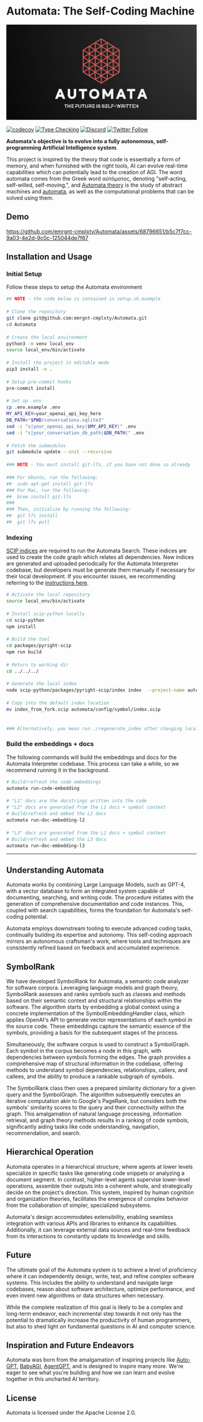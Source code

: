 # Automata: The Self-Coding Machine

![Banner](./automata_banner.png)

[![codecov](https://codecov.io/github/emrgnt-cmplxty/Automata/branch/main/graph/badge.svg?token=ZNE7RDUJQD)](https://codecov.io/github/emrgnt-cmplxty/Automata)
[![Type Checking](https://github.com/emrgnt-cmplxty/Automata/actions/workflows/check-mypy.yml/badge.svg)](https://github.com/emrgnt-cmplxty/Automata/actions/workflows/check-mypy.yml)
[![Discord](https://img.shields.io/discord/1120774652915105934?logo=discord)](https://discord.gg/j9GxfbxqAe)
[![Twitter Follow](https://img.shields.io/twitter/follow/ocolegro?style=social)](https://twitter.com/ocolegro)

**Automata's objective is to evolve into a fully autonomous, self-programming Artificial Intelligence system**.

This project is inspired by the theory that code is essentially a form of memory, and when furnished with the right tools, AI can evolve real-time capabilities which can potentially lead to the creation of AGI. The word automata comes from the Greek word αὐτόματος, denoting "self-acting, self-willed, self-moving,", and [Automata theory](https://en.wikipedia.org/wiki/Automata_theory) is the study of abstract machines and [automata](https://en.wikipedia.org/wiki/Automaton), as well as the computational problems that can be solved using them.

## Demo

https://github.com/emrgnt-cmplxty/Automata/assets/68796651/b5c7f7cc-9a03-4e2d-9c0c-125044de7f67

## Installation and Usage

### Initial Setup

Follow these steps to setup the Automata environment

```bash
## NOTE - the code below is contained in setup.sh.example

# Clone the repository
git clone git@github.com:emrgnt-cmplxty/Automata.git
cd Automata

# Create the local environment
python3 -m venv local_env
source local_env/bin/activate

# Install the project in editable mode
pip3 install -e .

# Setup pre-commit hooks
pre-commit install

# Set up .env
cp .env.example .env
MY_API_KEY=your_openai_api_key_here
DB_PATH="$PWD/conversations.sqlite3"
sed -i "s|your_openai_api_key|$MY_API_KEY|" .env
sed -i "s|your_conversation_db_path|$DB_PATH|" .env

# Fetch the submodules
git submodule update --init --recursive

### NOTE - You must install git-lfs, if you have not done so already

### For Ubuntu, run the following:
##  sudo apt-get install git-lfs
### For Mac, run the following:
##  brew install git-lfs
###
### Then, initialize by running the following:
##  git lfs install
##  git lfs pull
```

### Indexing

[SCIP indices](https://about.sourcegraph.com/blog/announcing-scip) are required to run the Automata Search. These indices are used to create the code graph which relates all dependencies. New indices are generated and uploaded periodically for the Automata Interpreter codebase, but developers must be generate them manually if necessary for their local development. If you encounter issues, we recommending referring to the [instructions here](https://github.com/sourcegraph/scip-python).

```bash
# Activate the local repository
source local_env/bin/activate

# Install scip-python locally
cd scip-python
npm install

# Build the tool
cd packages/pyright-scip
npm run build

# Return to working dir
cd ../../../

# Generate the local index
node scip-python/packages/pyright-scip/index index  --project-name automata --output index_from_fork.scip  --target-only automata

# Copy into the default index location
mv index_from_fork.scip automata/config/symbol/index.scip


### Alternatively, you mean run ./regenerate_index after changing local permissions and completing the above install.
```

### Build the embeddings + docs

The following commands will build the embeddings and docs for the Automata Interpreter codebase. This process can take a while, so we recommend running it in the background.

```bash
# Build/refresh the code embeddings
automata run-code-embedding

# "L1" docs are the docstrings written into the code
# "L2" docs are generated from the L1 docs + symbol context
# Build/refresh and embed the L2 docs
automata run-doc-embedding-l2

# "L3" docs are generated from the L2 docs + symbol context
# Build/refresh and embed the L3 docs
automata run-doc-embedding-l3
```

---

## Understanding Automata

Automata works by combining Large Language Models, such as GPT-4, with a vector database to form an integrated system capable of documenting, searching, and writing code. The procedure initiates with the generation of comprehensive documentation and code instances. This, coupled with search capabilities, forms the foundation for Automata's self-coding potential.

Automata employs downstream tooling to execute advanced coding tasks, continually building its expertise and autonomy. This self-coding approach mirrors an autonomous craftsman's work, where tools and techniques are consistently refined based on feedback and accumulated experience.

## SymbolRank

We have developed SymbolRank for Automata, a semantic code analyzer for software corpora. Leveraging language models and graph theory, SymbolRank assesses and ranks symbols such as classes and methods based on their semantic context and structural relationships within the software. The algorithm starts by embedding a global context using a concrete implementation of the SymbolEmbeddingHandler class, which applies OpenAI's API to generate vector representations of each symbol in the source code. These embeddings capture the semantic essence of the symbols, providing a basis for the subsequent stages of the process.

Simultaneously, the software corpus is used to construct a SymbolGraph. Each symbol in the corpus becomes a node in this graph, with dependencies between symbols forming the edges. The graph provides a comprehensive map of structural information in the codebase, offering methods to understand symbol dependencies, relationships, callers, and callees, and the ability to produce a rankable subgraph of symbols.

The SymbolRank class then uses a prepared similarity dictionary for a given query and the SymbolGraph. The algorithm subsequently executes an iterative computation akin to Google's PageRank, but considers both the symbols' similarity scores to the query and their connectivity within the graph. This amalgamation of natural language processing, information retrieval, and graph theory methods results in a ranking of code symbols, significantly aiding tasks like code understanding, navigation, recommendation, and search.

## Hierarchical Operation

Automata operates in a hierarchical structure, where agents at lower levels specialize in specific tasks like generating code snippets or analyzing a document segment. In contrast, higher-level agents supervise lower-level operations, assemble their outputs into a coherent whole, and strategically decide on the project's direction. This system, inspired by human cognition and organization theories, facilitates the emergence of complex behavior from the collaboration of simpler, specialized subsystems.

Automata's design accommodates extensibility, enabling seamless integration with various APIs and libraries to enhance its capabilities. Additionally, it can leverage external data sources and real-time feedback from its interactions to constantly update its knowledge and skills.

## Future

The ultimate goal of the Automata system is to achieve a level of proficiency where it can independently design, write, test, and refine complex software systems. This includes the ability to understand and navigate large codebases, reason about software architecture, optimize performance, and even invent new algorithms or data structures when necessary.

While the complete realization of this goal is likely to be a complex and long-term endeavor, each incremental step towards it not only has the potential to dramatically increase the productivity of human programmers, but also to shed light on fundamental questions in AI and computer science.

## Inspiration and Future Endeavors

Automata was born from the amalgamation of inspiring projects like [Auto-GPT](https://github.com/Significant-Gravitas/Auto-GPT), [BabyAGI](https://github.com/yoheinakajima/babyagi), [AgentGPT](https://github.com/reworkd/AgentGPT), and is designed to inspire many more. We're eager to see what you're building and how we can learn and evolve together in this uncharted AI territory.

## License

Automata is licensed under the Apache License 2.0.
